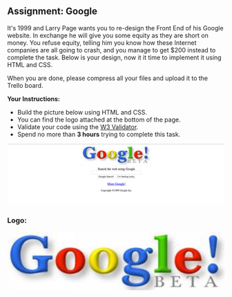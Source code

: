 ## Assignment: Google

It's 1999 and Larry Page wants you to re-design the Front End of his Google website. In exchange he will give you some equity as they are short on money. You refuse equity, telling him you know how these Internet companies are all going to crash, and you manage to get $200 instead to complete the task. Below is your design, now it it time to implement it using HTML and CSS.

When you are done, please compress all your files and upload it to the Trello board.

**Your Instructions:**

* Build the picture below using HTML and CSS.
* You can find the logo attached at the bottom of the page.
* Validate your code using the [W3 Validator](https://validator.w3.org/).
* Spend no more than **3 hours** trying to complete this task.


![N|Solid](./google.png)


### Logo:
![N|Solid](./logo.png)
